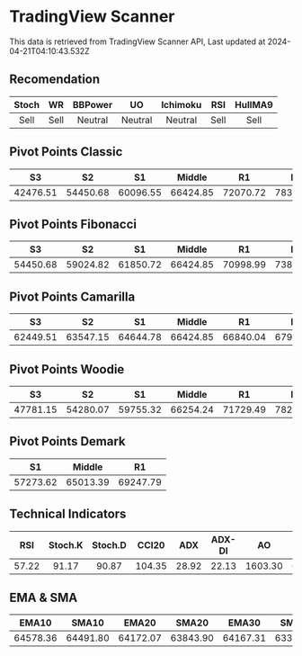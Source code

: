 # TradingView Scanner
This data is retrieved from TradingView Scanner API, Last updated at 2024-04-21T04:10:43.532Z

## Recomendation
| Stoch | WR | BBPower | UO | Ichimoku | RSI | HullMA9 |
| :---: | :---: | :---: | :---: | :---: | :---: | :---: |
| Sell | Sell | Neutral | Neutral | Neutral | Sell | Sell |

## Pivot Points Classic
| S3 | S2 | S1 | Middle | R1 | R2 | R3 |
| :---: | :---: | :---: | :---: | :---: | :---: | :---: |
| 42476.51 | 54450.68 | 60096.55 | 66424.85 | 72070.72 | 78399.02 | 90373.19 |

## Pivot Points Fibonacci
| S3 | S2 | S1 | Middle | R1 | R2 | R3 |
| :---: | :---: | :---: | :---: | :---: | :---: | :---: |
| 54450.68 | 59024.82 | 61850.72 | 66424.85 | 70998.99 | 73824.89 | 78399.02 |

## Pivot Points Camarilla
| S3 | S2 | S1 | Middle | R1 | R2 | R3 |
| :---: | :---: | :---: | :---: | :---: | :---: | :---: |
| 62449.51 | 63547.15 | 64644.78 | 66424.85 | 66840.04 | 67937.67 | 69035.31 |

## Pivot Points Woodie
| S3 | S2 | S1 | Middle | R1 | R2 | R3 |
| :---: | :---: | :---: | :---: | :---: | :---: | :---: |
| 47781.15 | 54280.07 | 59755.32 | 66254.24 | 71729.49 | 78228.41 | 83703.66 |

## Pivot Points Demark
| S1 | Middle | R1 |
| :---: | :---: | :---: |
| 57273.62 | 65013.39 | 69247.79 |

## Technical Indicators
| RSI | Stoch.K | Stoch.D | CCI20 | ADX | ADX-DI | AO | Mom | MACD | MACD | W.R | HullMA9 |
| :---: | :---: | :---: | :---: | :---: | :---: | :---: | :---: | :---: | :---: | :---: | :---: |
| 57.22 | 91.17 | 90.87 | 104.35 | 28.92 | 22.13 | 1603.30 | 669.63 | 327.93 | 85.29 | -9.58 | 65375.98 |

## EMA & SMA
| EMA10 | SMA10 | EMA20 | SMA20 | EMA30 | SMA30 | EMA50 | SMA50 | EMA100 | SMA100 | EMA200 | SMA200 |
| :---: | :---: | :---: | :---: | :---: | :---: | :---: | :---: | :---: | :---: | :---: | :---: |
| 64578.36 | 64491.80 | 64172.07 | 63843.90 | 64167.31 | 63359.71 | 64637.08 | 64026.43 | 65737.91 | 66704.60 | 65891.09 | 67072.90 |
